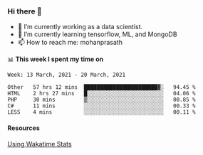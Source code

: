 ### Hi there 👋

- 🔭 I’m currently working as a data scientist.
- 🌱 I’m currently learning tensorflow, ML, and MongoDB
- 📫 How to reach me: mohanprasath

📊 **This week I spent my time on**
<!--START_SECTION:waka-->
```text
Week: 13 March, 2021 - 20 March, 2021

Other   57 hrs 12 mins  ███████████████████████▓░   94.45 % 
HTML    2 hrs 27 mins   █░░░░░░░░░░░░░░░░░░░░░░░░   04.06 % 
PHP     30 mins         ▒░░░░░░░░░░░░░░░░░░░░░░░░   00.85 % 
C#      11 mins         ░░░░░░░░░░░░░░░░░░░░░░░░░   00.33 % 
LESS    4 mins          ░░░░░░░░░░░░░░░░░░░░░░░░░   00.11 % 
```
<!--END_SECTION:waka-->

#### Resources
[Using Wakatime Stats](https://github.com/marketplace/actions/waka-readme)
